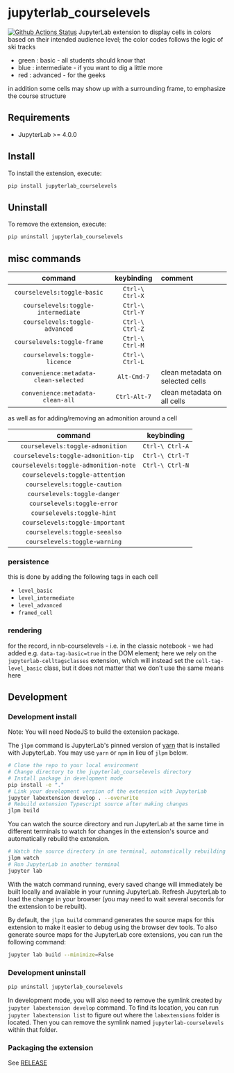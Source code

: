# jupyterlab_courselevels

[![Github Actions Status](https://github.com/parmentelat/jupyterlab-courselevels/workflows/Build/badge.svg)](https://github.com/parmentelat/jupyterlab-courselevels/actions/workflows/build.yml)
JupyterLab extension to display cells in colors based on their intended audience level; the color codes follows the logic of ski tracks

- green : basic - all students should know that
- blue : intermediate - if you want to dig a little more
- red : advanced - for the geeks

in addition some cells may show up with a surrounding frame, to emphasize the course structure

## Requirements

- JupyterLab >= 4.0.0

## Install

To install the extension, execute:

```bash
pip install jupyterlab_courselevels
```

## Uninstall

To remove the extension, execute:

```bash
pip uninstall jupyterlab_courselevels
```

## misc commands

| command | keybinding | comment |
|:-:|:-:|:-|
| `courselevels:toggle-basic` | `Ctrl-\ Ctrl-X` |
| `courselevels:toggle-intermediate` | `Ctrl-\ Ctrl-Y` |
| `courselevels:toggle-advanced` | `Ctrl-\ Ctrl-Z` |
| `courselevels:toggle-frame` | `Ctrl-\ Ctrl-M` |
| `courselevels:toggle-licence` | `Ctrl-\ Ctrl-L` |
 | `convenience:metadata-clean-selected` | `Alt-Cmd-7` | clean metadata on selected cells |
| `convenience:metadata-clean-all` | `Ctrl-Alt-7` | clean metadata on all cells |

as well as for adding/removing an admonition around a cell

| command | keybinding |
|:-:|:-:|
| `courselevels:toggle-admonition` | `Ctrl-\ Ctrl-A` |
| `courselevels:toggle-admonition-tip` | `Ctrl-\ Ctrl-T` |
| `courselevels:toggle-admonition-note` | `Ctrl-\ Ctrl-N` |
| `courselevels:toggle-attention` | |
| `courselevels:toggle-caution` | |
| `courselevels:toggle-danger` | |
| `courselevels:toggle-error` | |
| `courselevels:toggle-hint` | |
| `courselevels:toggle-important` | |
| `courselevels:toggle-seealso` | |
| `courselevels:toggle-warning` | |

### persistence

this is done by adding the following tags in each cell

* `level_basic`
* `level_intermediate`
* `level_advanced`
* `framed_cell`

### rendering

for the record, in nb-courselevels - i.e. in the classic notebook - we had added e.g.
`data-tag-basic=true` in the DOM element; here we rely on the `jupyterlab-celltagsclasses`
extension, which will instead set the `cell-tag-level_basic` class, but it does not
matter that we don't use the same means here

## Development

### Development install

Note: You will need NodeJS to build the extension package.

The `jlpm` command is JupyterLab's pinned version of
[yarn](https://yarnpkg.com/) that is installed with JupyterLab. You may use
`yarn` or `npm` in lieu of `jlpm` below.

```bash
# Clone the repo to your local environment
# Change directory to the jupyterlab_courselevels directory
# Install package in development mode
pip install -e "."
# Link your development version of the extension with JupyterLab
jupyter labextension develop . --overwrite
# Rebuild extension Typescript source after making changes
jlpm build
```

You can watch the source directory and run JupyterLab at the same time in different terminals to watch for changes in the extension's source and automatically rebuild the extension.

```bash
# Watch the source directory in one terminal, automatically rebuilding when needed
jlpm watch
# Run JupyterLab in another terminal
jupyter lab
```

With the watch command running, every saved change will immediately be built locally and available in your running JupyterLab. Refresh JupyterLab to load the change in your browser (you may need to wait several seconds for the extension to be rebuilt).

By default, the `jlpm build` command generates the source maps for this extension to make it easier to debug using the browser dev tools. To also generate source maps for the JupyterLab core extensions, you can run the following command:

```bash
jupyter lab build --minimize=False
```

### Development uninstall

```bash
pip uninstall jupyterlab_courselevels
```

In development mode, you will also need to remove the symlink created by `jupyter labextension develop`
command. To find its location, you can run `jupyter labextension list` to figure out where the `labextensions`
folder is located. Then you can remove the symlink named `jupyterlab-courselevels` within that folder.

### Packaging the extension

See [RELEASE](RELEASE.md)
